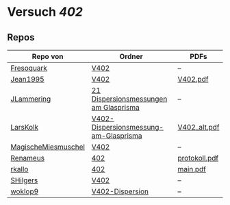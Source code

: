 # Versuch *402*

## Repos

|                     Repo von                     |                                                                        Ordner                                                                         |                                                                                   PDFs                                                                                   |
|--------------------------------------------------|-------------------------------------------------------------------------------------------------------------------------------------------------------|--------------------------------------------------------------------------------------------------------------------------------------------------------------------------|
|[Fresoquark](../repo/Fresoquark)                  |[V402](https://github.com/Fresoquark/Anfaengerpraktikum/tree/master/V402)                                                                              |–                                                                                                                                                                         |
|[Jean1995](../repo/Jean1995)                      |[V402](https://github.com/Jean1995/Praktikum/tree/master/V402)                                                                                         |[V402.pdf](https://docs.google.com/viewer?url=https://raw.githubusercontent.com/Jean1995/Praktikum/master/Protokolle_Fertig/V402.pdf)                                     |
|[JLammering](../repo/JLammering)                  |[21 Dispersionsmessungen am Glasprisma](https://github.com/JLammering/Physikalisches-Praktikum/tree/master/21%20Dispersionsmessungen%20am%20Glasprisma)|–                                                                                                                                                                         |
|[LarsKolk](../repo/LarsKolk)                      |[V402-Dispersionsmessung-am-Glasprisma](https://github.com/LarsKolk/Anfaengerpraktikum/tree/master/V402-Dispersionsmessung-am-Glasprisma)              |[V402_alt.pdf](https://docs.google.com/viewer?url=https://raw.githubusercontent.com/LarsKolk/Anfaengerpraktikum/master/V402-Dispersionsmessung-am-Glasprisma/V402_alt.pdf)|
|[MagischeMiesmuschel](../repo/MagischeMiesmuschel)|[V402](https://github.com/MagischeMiesmuschel/AnfaengerPraktikum/tree/master/V402)                                                                     |–                                                                                                                                                                         |
|[Renameus](../repo/Renameus)                      |[402](https://github.com/Renameus/PhysikPraktikum1/tree/master/Versuche/402)                                                                           |[protokoll.pdf](https://docs.google.com/viewer?url=https://raw.githubusercontent.com/Renameus/PhysikPraktikum1/master/Versuche/402/protokoll.pdf)                         |
|[rkallo](../repo/rkallo)                          |[402](https://github.com/rkallo/APWS1718/tree/master/402)                                                                                              |[main.pdf](https://docs.google.com/viewer?url=https://raw.githubusercontent.com/rkallo/APWS1718/master/402/main.pdf)                                                      |
|[SHilgers](../repo/SHilgers)                      |[V402](https://github.com/SHilgers/Praktikum2/tree/master/V402)                                                                                        |–                                                                                                                                                                         |
|[woklop9](../repo/woklop9)                        |[V402-Dispersion](https://github.com/woklop9/Anfaengerpraktikum/tree/master/V402-Dispersion)                                                           |–                                                                                                                                                                         |
